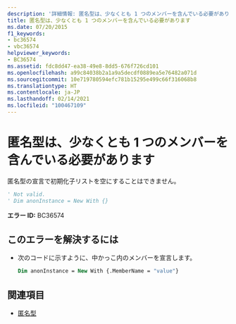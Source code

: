 ```yaml
---
description: '詳細情報: 匿名型は、少なくとも 1 つのメンバーを含んでいる必要があります'
title: 匿名型は、少なくとも 1 つのメンバーを含んでいる必要があります
ms.date: 07/20/2015
f1_keywords:
- bc36574
- vbc36574
helpviewer_keywords:
- BC36574
ms.assetid: fdc8dd47-ea38-49e8-8dd5-676f726cd101
ms.openlocfilehash: a99c84038b2a1a9a5decdf0889ea5e76482a071d
ms.sourcegitcommit: 10e719780594efc781b15295e499c66f316068b8
ms.translationtype: HT
ms.contentlocale: ja-JP
ms.lasthandoff: 02/14/2021
ms.locfileid: "100467109"
---
```

# <a name="anonymous-type-must-contain-at-least-one-member"></a>匿名型は、少なくとも 1 つのメンバーを含んでいる必要があります

匿名型の宣言で初期化子リストを空にすることはできません。  
  
```vb  
' Not valid.  
' Dim anonInstance = New With {}  
```  
  
 **エラー ID:** BC36574  
  
## <a name="to-correct-this-error"></a>このエラーを解決するには  
  
- 次のコードに示すように、中かっこ内のメンバーを宣言します。  
  
    ```vb  
    Dim anonInstance = New With {.MemberName = "value"}  
    ```  
  
## <a name="see-also"></a>関連項目

- [匿名型](../programming-guide/language-features/objects-and-classes/anonymous-types.md)
